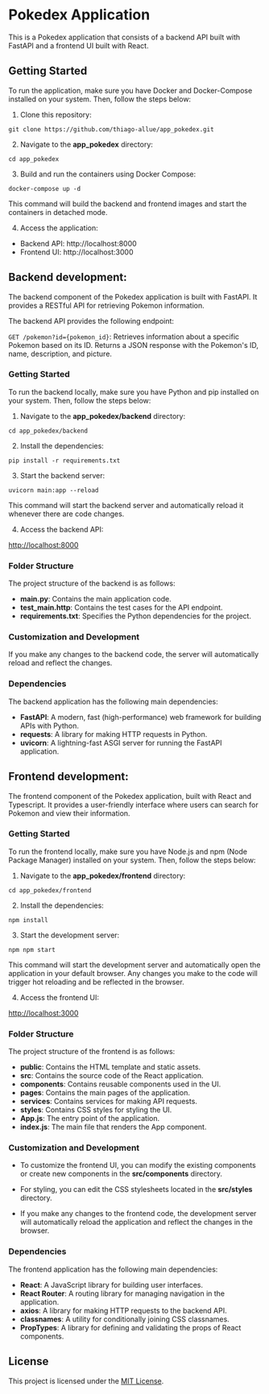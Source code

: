 # Pokedex Application

This is a Pokedex application that consists of a backend API built with FastAPI and a frontend UI built with React.

## Getting Started

To run the application, make sure you have Docker and Docker-Compose installed on your system. Then, follow the steps below:

1. Clone this repository:

```git clone https://github.com/thiago-allue/app_pokedex.git```

2. Navigate to the **app_pokedex** directory:

```cd app_pokedex```

3. Build and run the containers using Docker Compose:

```docker-compose up -d```

This command will build the backend and frontend images and start the containers in detached mode.

4. Access the application:
- Backend API: http://localhost:8000
- Frontend UI: http://localhost:3000

## Backend development:

The backend component of the Pokedex application is built with FastAPI. It provides a RESTful API for retrieving Pokemon information.

The backend API provides the following endpoint:

  `GET /pokemon?id={pokemon_id}`: Retrieves information about a specific Pokemon based on its ID. Returns a JSON response with the Pokemon's ID, name, description, and picture.




### Getting Started

To run the backend locally, make sure you have Python and pip installed on your system. Then, follow the steps below:

1. Navigate to the **app_pokedex/backend** directory:

```cd app_pokedex/backend```


2. Install the dependencies:

```pip install -r requirements.txt```


3. Start the backend server:

```uvicorn main:app --reload```

This command will start the backend server and automatically reload it whenever there are code changes.

4. Access the backend API:

[http://localhost:8000](http://localhost:8000)

### Folder Structure

The project structure of the backend is as follows:

- **main.py**: Contains the main application code.
- **test_main.http**: Contains the test cases for the API endpoint.
- **requirements.txt**: Specifies the Python dependencies for the project.

### Customization and Development

 If you make any changes to the backend code, the server will automatically reload and reflect the changes.

### Dependencies

The backend application has the following main dependencies:

- **FastAPI**: A modern, fast (high-performance) web framework for building APIs with Python.
- **requests**: A library for making HTTP requests in Python.
- **uvicorn**: A lightning-fast ASGI server for running the FastAPI application.



## Frontend development:
The frontend component of the Pokedex application, built with React and Typescript. It provides a user-friendly interface where users can search for Pokemon and view their information.

### Getting Started

To run the frontend locally, make sure you have Node.js and npm (Node Package Manager) installed on your system. Then, follow the steps below:

1. Navigate to the **app_pokedex/frontend** directory:  

```cd app_pokedex/frontend```


2. Install the dependencies:

```npm install```


3. Start the development server:

```npm npm start```


This command will start the development server and automatically open the application in your default browser. Any changes you make to the code will trigger hot reloading and be reflected in the browser.

4. Access the frontend UI:

[http://localhost:3000](http://localhost:3000)

### Folder Structure

The project structure of the frontend is as follows:

- **public**: Contains the HTML template and static assets.
- **src**: Contains the source code of the React application.
- **components**: Contains reusable components used in the UI.
- **pages**: Contains the main pages of the application.
- **services**: Contains services for making API requests.
- **styles**: Contains CSS styles for styling the UI.
- **App.js**: The entry point of the application.
- **index.js**: The main file that renders the App component.

### Customization and Development

- To customize the frontend UI, you can modify the existing components or create new components in the **src/components** directory.

- For styling, you can edit the CSS stylesheets located in the **src/styles** directory.

- If you make any changes to the frontend code, the development server will automatically reload the application and reflect the changes in the browser.

### Dependencies

The frontend application has the following main dependencies:

- **React**: A JavaScript library for building user interfaces.
- **React Router**: A routing library for managing navigation in the application.
- **axios**: A library for making HTTP requests to the backend API.
- **classnames**: A utility for conditionally joining CSS classnames.
- **PropTypes**: A library for defining and validating the props of React components.

## License

This project is licensed under the [MIT License](../LICENSE).

